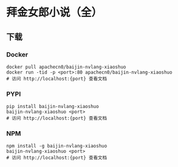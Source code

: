# 拜金女郎小说（全）

## 下载

### Docker

```
docker pull apachecn0/baijin-nvlang-xiaoshuo
docker run -tid -p <port>:80 apachecn0/baijin-nvlang-xiaoshuo
# 访问 http://localhost:{port} 查看文档
```

### PYPI

```
pip install baijin-nvlang-xiaoshuo
baijin-nvlang-xiaoshuo <port>
# 访问 http://localhost:{port} 查看文档
```

### NPM

```
npm install -g baijin-nvlang-xiaoshuo
baijin-nvlang-xiaoshuo <port>
# 访问 http://localhost:{port} 查看文档
```